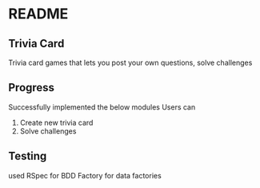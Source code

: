 # README
## Trivia Card
  Trivia card games that lets you post your own questions, solve challenges
  
## Progress
  Successfully implemented the below modules
  Users  can 
  1) Create new trivia card
  2) Solve challenges
  
## Testing
  used RSpec for BDD
  Factory for data factories
  
  

